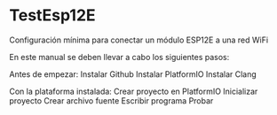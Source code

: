 # TestEsp12E
Configuración mínima para conectar un módulo ESP12E a una red WiFi

En este manual se deben llevar a cabo los siguientes pasos:

Antes de empezar:
  Instalar Github
  Instalar PlatformIO
  Instalar Clang

Con la plataforma instalada:
  Crear proyecto en PlatformIO
  Inicializar proyecto
  Crear archivo fuente
  Escribir programa
  Probar
